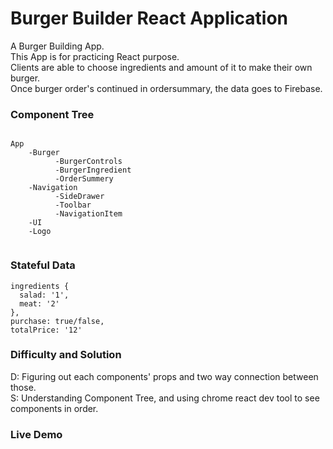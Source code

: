 # Burger Builder React Application
A Burger Building App.<br>
This App is for practicing React purpose.<br>
Clients are able to choose ingredients and amount of it to make their own burger.<br>
Once burger order's continued in ordersummary, the data goes to Firebase.


### Component Tree

```

App
    -Burger
          -BurgerControls
          -BurgerIngredient
          -OrderSummery
    -Navigation
          -SideDrawer
          -Toolbar
          -NavigationItem
    -UI
    -Logo
      
```

### Stateful Data
```
ingredients {
  salad: '1',
  meat: '2'
},
purchase: true/false,
totalPrice: '12'

```


### Difficulty and Solution
D: Figuring out each components' props and two way connection between those.<br>
S: Understanding Component Tree, and using chrome react dev tool to see components in order.


### Live Demo
